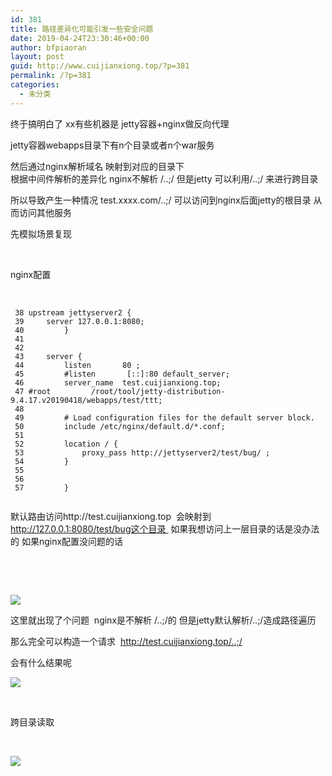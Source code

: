 ```yaml
---
id: 381
title: 路径差异化可能引发一些安全问题
date: 2019-04-24T23:30:46+00:00
author: bfpiaoran
layout: post
guid: http://www.cuijianxiong.top/?p=381
permalink: /?p=381
categories:
  - 未分类
---
```

终于搞明白了 xx有些机器是 jetty容器+nginx做反向代理

jetty容器webapps目录下有n个目录或者n个war服务

然后通过nginx解析域名 映射到对应的目录下  
根据中间件解析的差异化 nginx不解析 /..;/ 但是jetty 可以利用/..;/ 来进行跨目录

所以导致产生一种情况 test.xxxx.com/..;/ 可以访问到nginx后面jetty的根目录 从而访问其他服务

先模拟场景复现

&nbsp;

nginx配置

&nbsp;

<pre class="pure-highlightjs"><code class=""> 38 upstream jettyserver2 {
 39     server 127.0.0.1:8080;
 40         }
 41 
 42 
 43     server {
 44         listen       80 ;
 45         #listen       [::]:80 default_server;
 46         server_name  test.cuijianxiong.top;
 47 #root         /root/tool/jetty-distribution-9.4.17.v20190418/webapps/test/ttt;
 48 
 49         # Load configuration files for the default server block.
 50         include /etc/nginx/default.d/*.conf;
 51 
 52         location / {
 53             proxy_pass http://jettyserver2/test/bug/ ;
 54         }
 55 
 56 
 57         }

</code></pre>

默认路由访问http://test.cuijianxiong.top  会映射到  http://127.0.0.1:8080/test/bug这个目录  如果我想访问上一层目录的话是没办法的 如果nginx配置没问题的话

&nbsp;

&nbsp;

![](http://www.cuijianxiong.top/wp-content/uploads/2019/04/24bd688b481b5eb22cf0b9d6d5126ab8.png) 

这里就出现了个问题  nginx是不解析 /..;/的 但是jetty默认解析/..;/造成路径遍历

那么完全可以构造一个请求  http://test.cuijianxiong.top/..;/

会有什么结果呢

![](http://www.cuijianxiong.top/wp-content/uploads/2019/04/56ed3977006dc7bd6f2c37bab56fe567.png) 

&nbsp;

跨目录读取

&nbsp;

![](http://www.cuijianxiong.top/wp-content/uploads/2019/04/6e562281859f9bed4023f6de62067e96.png) 

&nbsp;

&nbsp;

&nbsp;

&nbsp;

&nbsp;

&nbsp;

&nbsp;

&nbsp;

&nbsp;

&nbsp;